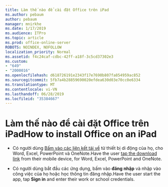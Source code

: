 ```yaml
---
title: Làm thế nào để cài đặt Office trên iPad
ms.author: pebaum
author: pebaum
manager: mnirkhe
ms.date: 1/17/2019
ms.audience: ITPro
ms.topic: article
ms.prod: office-online-server
ROBOTS: NOINDEX, NOFOLLOW
localization_priority: Normal
ms.assetid: f4c24caf-cdbc-42ff-a18f-3c5cd37302e3
ms.custom:
- "649"
- "2000016"
ms.openlocfilehash: d618726191e2343f17e7690b807fa854959ac852
ms.sourcegitcommit: 5fb7a4b28859690020efdea630d03e70cc0e6334
ms.translationtype: MT
ms.contentlocale: vi-VN
ms.lasthandoff: 06/28/2019
ms.locfileid: "35384667"
---
```

# <a name="how-to-install-office-on-an-ipad"></a><span data-ttu-id="846a5-102">Làm thế nào để cài đặt Office trên iPad</span><span class="sxs-lookup"><span data-stu-id="846a5-102">How to install Office on an iPad</span></span>

- <span data-ttu-id="846a5-103">Có người dùng [Bấm vào các liên kết tải về](https://support.office.com/article/9df6d10c-7281-4671-8666-6ca8e339b628?wt.mc_id=Alchemy_ClientDIA) từ thiết bị di động của họ, cho Word, Excel, PowerPoint và OneNote.</span><span class="sxs-lookup"><span data-stu-id="846a5-103">Have the user [tap the download link](https://support.office.com/article/9df6d10c-7281-4671-8666-6ca8e339b628?wt.mc_id=Alchemy_ClientDIA) from their mobile device, for Word, Excel, PowerPoint and OneNote.</span></span>

- <span data-ttu-id="846a5-104">Có người dùng bắt đầu các ứng dụng, bấm vào **đăng nhập** và nhập vào công việc của họ hoặc học thông tin đăng nhập.</span><span class="sxs-lookup"><span data-stu-id="846a5-104">Have the user start the app, tap **Sign in** and enter their work or school credentials.</span></span>
